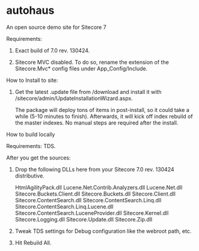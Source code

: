 autohaus
========

An open source demo site for Sitecore 7

Requirements:

1.	Exact build of 7.0 rev. 130424.

2.	Sitecore MVC disabled.
	To do so, rename the extension of the Sitecore.Mvc* config files under App_Config/Include.
	
How to Install to site:

1.  Get the latest .update file from /download and install it with /sitecore/admin/UpdateInstallationWizard.aspx.

    The package will deploy tons of items in post-install, so it could take a while (5-10 minutes to finish).
	Afterwards, it will kick off index rebuild of the master indexes.
	No manual steps are required after the install.

How to build locally

Requirements: TDS.

After you get the sources:

1. Drop the following DLLs here from your Sitecore 7.0 rev. 130424 distributive.

	HtmlAgilityPack.dll
	Lucene.Net.Contrib.Analyzers.dll
	Lucene.Net.dll
	Sitecore.Buckets.Client.dll
	Sitecore.Buckets.dll
	Sitecore.Client.dll
	Sitecore.ContentSearch.dll
	Sitecore.ContentSearch.Linq.dll
	Sitecore.ContentSearch.Linq.Lucene.dll
	Sitecore.ContentSearch.LuceneProvider.dll
	Sitecore.Kernel.dll
	Sitecore.Logging.dll
	Sitecore.Update.dll
	Sitecore.Zip.dll

2. Tweak TDS settings for Debug configuration like the webroot path, etc.

3. Hit Rebuild All.






